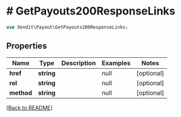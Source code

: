 # # GetPayouts200ResponseLinks


```php
use Xendit\Payout\GetPayouts200ResponseLinks;
```

## Properties

Name | Type | Description | Examples | Notes
------------ | ------------- | ------------- | ------------- | ------------- 
**href** | **string** |  | null |  [optional]
**rel** | **string** |  | null |  [optional]
**method** | **string** |  | null |  [optional]

[[Back to README]](../../README.md)
